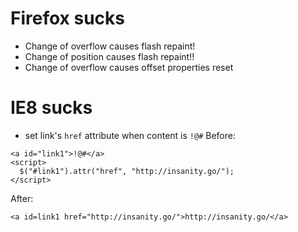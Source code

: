 # Firefox sucks #

  * Change of overflow causes flash repaint!
  * Change of position causes flash repaint!!
  * Change of overflow causes offset properties reset

# IE8 sucks #

  * set link's `href` attribute when content is `!@#`
Before:
```
<a id="link1">!@#</a>
<script>
  $("#link1").attr("href", "http://insanity.go/");
</script>
```
After:
```
<a id=link1 href="http://insanity.go/">http://insanity.go/</a>
```